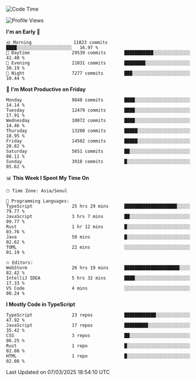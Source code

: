 <!--START_SECTION:waka-->
![Code Time](http://img.shields.io/badge/Code%20Time-7%2C402%20hrs%2047%20mins-blue)

![Profile Views](http://img.shields.io/badge/Profile%20Views-0-blue)

**I'm an Early 🐤** 

```text
🌞 Morning                11823 commits       ████░░░░░░░░░░░░░░░░░░░░░   16.97 % 
🌆 Daytime                29539 commits       ███████████░░░░░░░░░░░░░░   42.40 % 
🌃 Evening                21031 commits       ████████░░░░░░░░░░░░░░░░░   30.19 % 
🌙 Night                  7277 commits        ███░░░░░░░░░░░░░░░░░░░░░░   10.44 % 
```
📅 **I'm Most Productive on Friday** 

```text
Monday                   9848 commits        ████░░░░░░░░░░░░░░░░░░░░░   14.14 % 
Tuesday                  12479 commits       ████░░░░░░░░░░░░░░░░░░░░░   17.91 % 
Wednesday                10072 commits       ████░░░░░░░░░░░░░░░░░░░░░   14.46 % 
Thursday                 13200 commits       █████░░░░░░░░░░░░░░░░░░░░   18.95 % 
Friday                   14502 commits       █████░░░░░░░░░░░░░░░░░░░░   20.82 % 
Saturday                 5651 commits        ██░░░░░░░░░░░░░░░░░░░░░░░   08.11 % 
Sunday                   3918 commits        █░░░░░░░░░░░░░░░░░░░░░░░░   05.62 % 
```


📊 **This Week I Spent My Time On** 

```text
🕑︎ Time Zone: Asia/Seoul

💬 Programming Languages: 
TypeScript               25 hrs 29 mins      ████████████████████░░░░░   79.77 % 
JavaScript               3 hrs 7 mins        ██░░░░░░░░░░░░░░░░░░░░░░░   09.77 % 
Rust                     1 hr 12 mins        █░░░░░░░░░░░░░░░░░░░░░░░░   03.76 % 
Java                     50 mins             █░░░░░░░░░░░░░░░░░░░░░░░░   02.62 % 
TOML                     22 mins             ░░░░░░░░░░░░░░░░░░░░░░░░░   01.19 % 

🔥 Editors: 
WebStorm                 26 hrs 19 mins      █████████████████████░░░░   82.42 % 
IntelliJ IDEA            5 hrs 32 mins       ████░░░░░░░░░░░░░░░░░░░░░   17.33 % 
VS Code                  4 mins              ░░░░░░░░░░░░░░░░░░░░░░░░░   00.24 % 
```

**I Mostly Code in TypeScript** 

```text
TypeScript               23 repos            ████████████░░░░░░░░░░░░░   47.92 % 
JavaScript               17 repos            █████████░░░░░░░░░░░░░░░░   35.42 % 
CSS                      3 repos             ██░░░░░░░░░░░░░░░░░░░░░░░   06.25 % 
Rust                     1 repo              █░░░░░░░░░░░░░░░░░░░░░░░░   02.08 % 
HTML                     1 repo              █░░░░░░░░░░░░░░░░░░░░░░░░   02.08 % 
```




 Last Updated on 07/03/2025 18:54:10 UTC
<!--END_SECTION:waka-->
